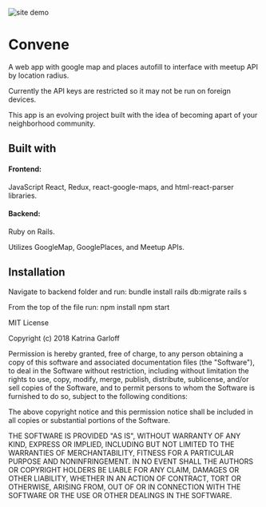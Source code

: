 

![site demo](https://gfycat.com/FarawayNegativeHydatidtapeworm.gif)
# Convene
A web app with google map and places autofill to interface with meetup API by location radius.

Currently the API keys are restricted so it may not be run on foreign devices.

This app is an evolving project built with the idea of becoming apart of your neighborhood community.


## Built with
#### Frontend:
JavaScript React, Redux, react-google-maps, and html-react-parser libraries.

#### Backend:
Ruby on Rails.

Utilizes GoogleMap, GooglePlaces, and Meetup APIs.

## Installation
Navigate to backend folder and run:
bundle install
rails db:migrate
rails s

From the top of the file run:
npm install
npm start



MIT License

Copyright (c) 2018 Katrina Garloff

Permission is hereby granted, free of charge, to any person obtaining a copy
of this software and associated documentation files (the "Software"), to deal
in the Software without restriction, including without limitation the rights
to use, copy, modify, merge, publish, distribute, sublicense, and/or sell
copies of the Software, and to permit persons to whom the Software is
furnished to do so, subject to the following conditions:

The above copyright notice and this permission notice shall be included in all
copies or substantial portions of the Software.

THE SOFTWARE IS PROVIDED "AS IS", WITHOUT WARRANTY OF ANY KIND, EXPRESS OR
IMPLIED, INCLUDING BUT NOT LIMITED TO THE WARRANTIES OF MERCHANTABILITY,
FITNESS FOR A PARTICULAR PURPOSE AND NONINFRINGEMENT. IN NO EVENT SHALL THE
AUTHORS OR COPYRIGHT HOLDERS BE LIABLE FOR ANY CLAIM, DAMAGES OR OTHER
LIABILITY, WHETHER IN AN ACTION OF CONTRACT, TORT OR OTHERWISE, ARISING FROM,
OUT OF OR IN CONNECTION WITH THE SOFTWARE OR THE USE OR OTHER DEALINGS IN THE
SOFTWARE.
